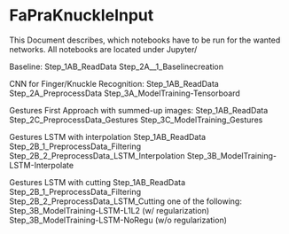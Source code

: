 # FaPraKnuckleInput

This Document describes, which notebooks have to be run for the wanted networks.
All notebooks are located under Jupyter/

Baseline:
    Step_1AB_ReadData
    Step_2A__1_Baselinecreation

CNN for Finger/Knuckle Recognition:
    Step_1AB_ReadData
    Step_2A_PreprocessData
    Step_3A_ModelTraining-Tensorboard

Gestures First Approach with summed-up images:
    Step_1AB_ReadData
    Step_2C_PreprocessData_Gestures
    Step_3C_ModelTraining_Gestures

Gestures LSTM with interpolation
    Step_1AB_ReadData
    Step_2B_1_PreprocessData_Filtering
    Step_2B_2_PreprocessData_LSTM_Interpolation
    Step_3B_ModelTraining-LSTM-Interpolate

Gestures LSTM with cutting
    Step_1AB_ReadData
    Step_2B_1_PreprocessData_Filtering
    Step_2B_2_PreprocessData_LSTM_Cutting
    one of the following:
        Step_3B_ModelTraining-LSTM-L1L2 (w/ regularization)
        Step_3B_ModelTraining-LSTM-NoRegu (w/o regularization)